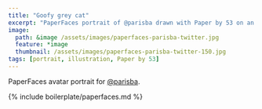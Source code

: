 ```yaml
---
title: "Goofy grey cat"
excerpt: "PaperFaces portrait of @parisba drawn with Paper by 53 on an iPad."
image: 
  path: &image /assets/images/paperfaces-parisba-twitter.jpg 
  feature: *image
  thumbnail: /assets/images/paperfaces-parisba-twitter-150.jpg
tags: [portrait, illustration, Paper by 53]
---
```


PaperFaces avatar portrait for [@parisba](https://twitter.com/parisba).

{% include boilerplate/paperfaces.md %}
